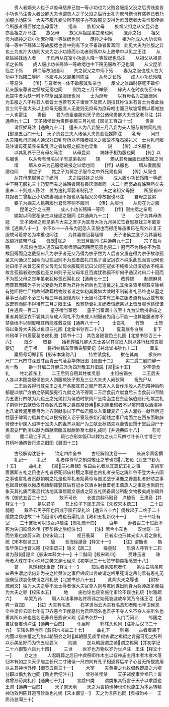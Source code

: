 <!-- { "loadSidebar": true } -->
　　贵人者嫡夫人也子以庶母慈养已加一等小功也为父贱妾服缌父没之后贵贱妾皆小功也马注贵人者公卿大夫也谓贵人之子父没之后行士礼为庶母缌也有慈养已者乃加服小功陈注　大夫不服凡妾父所不服子亦不敢服又安得为庶母缌者大夫惟服侄娣今所服者将侄娣之庶母雷注
　　缌麻
　　族祖父母
　　族祖父祖之从父昆弟也　亦高祖之孙马注
　　族父母
　　族父从祖昆弟之亲也同
　　庶孙之妇
　　祖父母为嫡孙之妇小功庶孙降一等故缌也同
　　庶孙之中殇
　　祖为孙成人大功长殇降一等中下殇降二等故服缌也言中则有下文不备疎者畧耳同　此见大夫为孙服之异也士为庶孙大功则大夫为之小功降而小功者则殇中从上故举中以见之王注
　　从祖姑姊妹适人者
　　于已再从在室小功适人降一等故缌也马注
　　从祖父从祖昆弟之长殇
　　成人服小功长殇降一等故缌也中下殇无服故不见也同
　　从父昆弟侄之下殇
　　降二等故服缌同
　　夫之叔父之中殇下殇
　　妻为之服也成人在大功中下殇降二等同　本服与从父昆弟同陈注
　　从母之长殇
　　成人小功长殇降一等马注
　　【传】与尊者为一体不敢服其私亲也
　　承父之体四时祭祀不敢伸私亲服废尊者之祭故无缌也同
　　则为之三月不举祭
　　縁先人在时哀伤臣仆有死宫中者为缺一时不举祭因是服缌也同
　　士为庶母
　　以有母名为之服缌同　为五服之凡不称其人者皆士也若有天子诸侯下及庶人则指其称位未有言士为者此独言士何乎盖大夫以上庶母无服庶人无妾则无庶母为庶母唯士而已故诡常例以着唯独一人也雷注
　　贵臣
　　君为贵臣妾服也天子贵公诸侯贵卿大夫贵室老马注【并通典九十二】　天子诸侯皆为贵臣妾服三月礼统【御览五百四十七】
　　贵妾
　　谓侄娣马注【通典九十二】　适夫人为八妾服三月八妾为夫人服与舅姑同礼统【御览五百四十七】　天子贵妾三夫人诸侯大夫贵妾侄娣陈注
　　乳母
　　问曰大夫降乳母耶闻人通汉对曰乳母所以不降者报义之服故不降石渠礼义　士为乳母服马注谓母死莫养亲取乳活之者故服之报功也梁集
　　説
　　【传】以名服也
　　以其乳养于已有母名马注
　　从母昆弟
　　姊妹子相为服也同
　　【传】以名服也
　　以从母有母名以子有昆弟名同
　　甥
　　甥从其母而服已缌故报之同
　　壻
　　壻从女来为己服缌故报之以缌也同
　　【传】从服也
　　壻从妻而服缌也同
　　舅之子
　　姑之子为舅之子服今之中外兄弟也同
　　【传】从服也
　　从其母来服舅之子缌同
　　夫之姑姊妹之长殇
　　成人服小功长殇降一等缌中下殇无服礼三十乃娶而夫之姊殇者闗有畏厌溺者同　未二十而娶故有姊殇然矣夫虽未二十则成人陈注　盖为违礼早娶者制孔注
　　夫之诸祖父母报
　　所服者四其报者二曾祖正小功故妻服缌不报也从祖祖父旁尊故报也马注
　　君母之昆弟
　　妾子为嫡夫人昆弟服也君母卒则不服同
　　【传】从服也
　　从母在为之服同
　　昆弟之孙之长殇
　　成人小功长殇降一等同
　　【传】则生缌之亲焉
　　娣姒以同室相亲生以縁缌之服同【并通典九十二】
　　记
　　公子为其母练冠
　　天子诸侯之庶昆弟与大夫之庶子为其母大功九月哭泣饮食思慕犹三年戴变除【通典八十一】　令不以十一升布为冠恐入正服也而得用练虽重已在周外非复正服故可着亦名为本重也同注
　　为其妻縓冠葛绖带
　　天子诸侯之庶子为其妻轻故縓冠葛带马注
　　皆既除之
　　无日月数同【并通典九十三】
　　宗子孤为殇
　　言孤何也闻人通汉曰孤者师傅曰因殇而见孤也男二十冠而不为殇亦不为孤故因殇而见之戴圣曰凡为宗子者无父乃得为宗子然为人后者父虽在得为宗子故称孤圣又问通汉曰因殇而见孤冠则不为孤者曲礼曰孤子当室冠衣不纯采此孤而言冠何也对曰孝子未曾忘亲有父母无父母衣服辄异记曰父母在冠衣不纯素父母没冠衣不纯采故言孤孤者别衣服也圣又曰则子无父母年且百嵗犹称孤不断何乎通汉对曰二十冠而不为孤父母之丧年虽老犹称孤石渠礼议【通典七十三】
　　改葬缌
　　制缌麻具而葬葬而降为子为父妻妾为君臣为君孙为祖后也无遣奠之礼其余亲皆吊服戴变除棺有弛坏将亡尸棺故制改葬棺物败者设之如初其奠如大敛时不制斩者礼已终也从墓之墓事已而除不必三月唯三年者服缌周以下无服马注本有三年之服者道有远近或有艰故既葬而除不得待有三月之限王注　改葬斩衰礼言缌者谓缌亲以上皆反服也蔡谟谱【并通典一百二】
　　童子唯当室缌
　　童子当室谓十五至十九为父后持宗庙之重者其服深衣不裳其余与成人同礼不为未成人制服者为用心不能一也其能服者亦不禁衰绖不以制度唯其所能胜戴变除【通典八十一】
　　士丧礼
　　竹笏
　　士笏饰以象骨大夫饰以鱼须三礼图【北堂书钞百二十八】
　　夏葛屦冬白屦
　　复下曰舄单下曰履夏葛冬皮礼图【隋书十二】　其色各随裳色三礼图【北堂书钞百三十六】
　　既夕
　　取铬
　　始死葬铭凡卿大夫士各以其官妇人则以姓行杜预丧服要记
　　迁于祖
　　将祖纳轜车贺循丧服要记【并北堂书钞九十二】
　　稾车
　　稾居号切郑音【影宋本集韵八】
　　特牲馈食礼
　　棜在其南
　　棜长四尺广二尺四寸深五寸画青云气蓤苕华饰旧图【聂图十二】
　　实二爵二觚四觯一角一散
　　爵一升觚二升觯三升角四升散五升旧説【郑注十五】
　　少牢馈食礼
　　牲北首东上
　　二王后则自用其牲崔灵恩
　　主妇被锡衣
　　二王后夫人各以本国盛服侯伯夫人则服褕狄子男及三公大夫夫人阙狄同
　　祝先尸从
　　二王后各得行其先王之礼尸各服其君之服尸君夫人入皆作乐殷人先乐降神后酌郁鬯以献尸方伯之祭同服冕行九献之法不得同二王后食前六献食后三当食前四至酳为五更行四献为九也王之兄弟封为侯伯时祭则尸坐南面主在东面侯伯则行七献之礼子男则行五献皆依其命数凡五等之爵自祭皆用冕未赐圭瓒者不以郁鬯直以酒灌神也凡诸侯灌用黄目为上齐则献象以下尸如君服以入奏肆夏君与夫人灌各一献然后迎牲丽于碑鸾刀启其血毛以授祝祝入诏于室及杀始行朝践之事尸南面主在西东面取膟膋燎于炉炭入诏神于室夫人酌盎齐以献尸为三献至荐熟先以羮告设馔于堂后迎尸于奥君妥尸酌清以献为四献至酳五献酬酢至七献礼成同【并通典四十八】
　　有司彻
　　覆二疏匕于其上
　　疏匕亦形如饭□以棘为之长二尺四寸叶长八寸博三寸其柄叶通疏皆丹漆之旧图【聂图十三】

　　古经解钩沈卷十
　　钦定四库全书
　　古经解钩沈卷十一
　　长洲余萧客撰
　　礼记一
　　礼记
　　礼者序尊卑之制崇敬让之节也郑六艺论【北堂书钞九十五】
　　曲礼上
　　【郑三礼目録】名曰曲礼者以其篇记五礼之事
　　吉凶军賔嘉即五礼之目也吉礼者祭祀郊庙社稷之事是也凶礼者丧纪之説年谷不登大夫去国之事也賔礼者贡献朝聘之礼是也军礼者始黄帝与蚩尤战于涿鹿之野嘉礼者好防之事也起自伏羲以俪皮焉始制嫁娶其后有冠乡饮酒乡射食耆老王燕族人之事是也但前代象天其礼质而畧后代法地其事烦而文唐虞之际五礼明备周公所制文物极矣成伯璵外传【御览五百二十三】
　　敖不可长
　　长直良翻马融音　卢植音　王肃音【并释文十一】
　　是以君子
　　君上位子下民王肃注【朱校宋本疏二】
　　二十曰弱冠
　　戴圣云男子阳也阳成于隂石渠礼论【通典五十六】偶数起于二终于二十隂数之偶也故二十而冠谓小成也石渠礼议【政和五礼新仪十一】
　　三十曰壮有室
　　三十盛壮可以取女卢植注【周礼疏十四】
　　百年
　　寿者百二十过此不死为失归祅怪外传【罗华路史后纪注七】
　　【注】若今小车也
　　汉世驾一马而坐乘也庾蔚义疏【校宋疏二】
　　视日蚤莫
　　日者实也形体光实人君之象礼统【宋本御览三】
　　醯
　　音海徐邈音【释文十一】
　　【注】谓酳也
　　酳饭毕荡口也音义隐【校宋疏三】隐义【疏二】
　　操量鼔
　　乐浪人呼容十二石者为鼓何隠义【影宋本释文十一】十二斛同【校宋疏四】
　　受珠玉者
　　珠母者大珠在中小珠环之樊文渊七经义【初学记二十七赞宁物类相感志十八】
　　笥
　　息理翻沈重音【释文十一】
　　知生者吊知死者伤
　　吊生曰唁吊死曰吊生谓之唁何非为丧之位哭泣之事但嗟叹以言故谓之唁吊死谓之吊何素有恩礼无服属但致哀伤故谓之吊礼统【北堂书钞八十五】
　　此卿大夫之辱也
　　【附补疏阙文】独为大夫之辱不云士辱者但大夫官尊入则与君同谋出则身为将帅故多垒独为大夫之辱【校宋本五】
　　地
　　施也论也应变施化审论不误也礼统【尔雅疏六】
　　卒哭乃讳
　　周人以讳事神名终将讳之始死哀遽故卒哭乃令讳王注【通典一百四】
　　【注】大夫有名恶
　　石字误当云大夫有名恶知者昭七年卫侯恶卒谷梁传云昭七年有卫齐恶今卫侯恶何为君臣同名也君子不夺人名不夺人亲所名也重其所以来也是名恶非齐恶熊安义疏【读书杂抄一】
　　入门而问讳
　　邻国之君犹吾君也卢注【通典一百四】
　　仆展軨
　　軨辖头也同【注补后汉书二十九】　车辖头靼也同【戴侗六书故二十七】
　　曲礼下
　　则裼
　　古者着裘于内而以缯衣覆之乃加以朝服会之时其朝服见裘里裼衣谓之裼裼之言露可见之辞所以示美呈好而为饰五经要义
　　则袭
　　加以朝服谓之袭谓之裼同【并初学记二十六御覧六百九十四】
　　三世
　　世岁也万物以岁为世卢注　王注【释文十一】
　　立之主
　　人君既葬之后日中虞祭即作木主以存神庙主用木者木者木落归本有如之义天子庙主长尺二寸诸侯一尺四向有孔子相通葬后孝子心目无所覩故用以主其神也外传【御览五百三十一】
　　大宰
　　夫黄帝之九牧倡教即周之六卿分职以倡九牧也同【路史后纪注五】
　　曾孙某侯某
　　天子诸侯事曾祖已上皆称曾孙荀爽礼传【通典七十九】
　　言諡曰类
　　谓类象其行言于天子以求諡也王肃【通典一百四】
　　天子祭天地
　　天之为言镇也神也珍也施生为本运转精神功效列陈其道可珍重也礼统【宋本御览一】　天之为言陈也同【呉棫韵补一　王质诗总闻三十】
